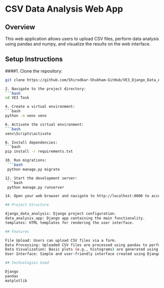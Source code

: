 # CSV Data Analysis Web App

## Overview
This web application allows users to upload CSV files, perform data analysis using pandas and numpy, and visualize the results on the web interface.

## Setup Instructions
####1. Clone the repository:
   ```bash
   git clone https://github.com/Shirodkar-Shubham-GitHub/VE3_Django_Data_Analysis.git

2. Navigate to the project directory:
   ```bash
   cd VE3 Task

4. Create a virtual environment:
   ```bash
   python -m venv venv
   
6. Activate the virtual environment:
   ```bash
   venv\Scripts\activate

8. Install dependencies:
   ```bash
   pip install -r requirements.txt

10. Run migrations:
    ```bash
    python manage.py migrate

12. Start the development server:
    ```bash
    python manage.py runserver

14. Open your web browser and navigate to http://localhost:8000 to access the web application.

## Project Structure

django_data_analysis: Django project configuration.
data_analysis_app: Django app containing the main functionality.
templates: HTML templates for rendering the user interface.

## Features

File Upload: Users can upload CSV files via a form.
Data Processing: Uploaded CSV files are processed using pandas to perform basic data analysis tasks such as displaying the first few rows of the data, calculating summary statistics (mean, median, standard deviation), and handling missing values.
Data Visualization: Basic plots (e.g., histograms) are generated using matplotlib and displayed on the web page.
User Interface: Simple and user-friendly interface created using Django templates to display data analysis results and visualizations in a clear and organized manner.

## Technologies Used

Django
pandas
matplotlib
